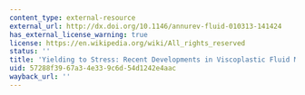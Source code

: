 ```yaml
---
content_type: external-resource
external_url: http://dx.doi.org/10.1146/annurev-fluid-010313-141424
has_external_license_warning: true
license: https://en.wikipedia.org/wiki/All_rights_reserved
status: ''
title: 'Yielding to Stress: Recent Developments in Viscoplastic Fluid Mechanics'
uid: 57288f39-67a3-4e33-9c6d-54d1242e4aac
wayback_url: ''
---
```

